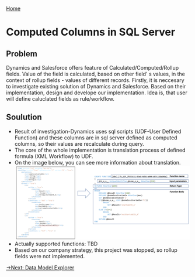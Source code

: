 [Home](../README.md)
# Computed Columns in SQL Server
## Problem
Dynamics and Salesforce offers feature of Calculated/Computed/Rollup fields. Value of the field is calculated, based on other field' s values, in the context of rollup fields - values of different records.
Firstly, it is neccesary to investigate existing solution of Dynamics and Salesforce.
Based on their implementation, design and develope our implementation.
Idea is, that user will define caluclated fields as rule/workflow.

## Soulution
* Result of investigation-Dynamics uses sql scripts (UDF-User Defined Function) and these columns are in sql server defined as computed columns, so their values are recalculate during query.
* The core of the whole implementation is translation process of defined formula (XML Workflow) to UDF.
* On the image below, you can see more information about translation.
![translate](translate.png)
* Actually supported functions: TBD
* Based on our company strategy, this project was stopped, so rollup fields were not implemented. 

[->Next: Data Model Explorer](../dataModelExplorer/readme.md)
